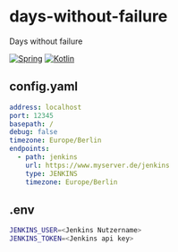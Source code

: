 # days-without-failure

Days without failure

[![Spring](https://img.shields.io/badge/spring-%236DB33F.svg?style=for-the-badge&logo=spring&logoColor=white)](https://spring.io/)
[![Kotlin](https://img.shields.io/badge/kotlin-%237F52FF.svg?style=for-the-badge&logo=kotlin&logoColor=white)](https://kotlinlang.org/)

## config.yaml

```yaml
address: localhost
port: 12345
basepath: /
debug: false
timezone: Europe/Berlin
endpoints:
  - path: jenkins
    url: https://www.myserver.de/jenkins
    type: JENKINS
    timezone: Europe/Berlin
```

## .env

```bash
JENKINS_USER=<Jenkins Nutzername>
JENKINS_TOKEN=<Jenkins api key>
```
